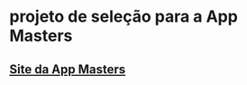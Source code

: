  <h1> projeto de seleção para a App Masters </h1>
 
 <h2><a href="https://appmasters.io/pt/" target="_blank">Site da App Masters</a></h2>
 
 
